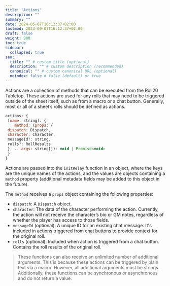 ```yaml
---
title: "Actions"
description: ""
summary: ""
date: 2024-05-07T16:12:37+02:00
lastmod: 2023-09-07T16:12:37+02:00
draft: false
weight: 900
toc: true
sidebar:
  collapsed: true
seo:
  title: "" # custom title (optional)
  description: "" # custom description (recommended)
  canonical: "" # custom canonical URL (optional)
  noindex: false # false (default) or true
---
```


Actions are a collection of methods that can be executed from the Roll20 Tabletop. These actions are used for any rolls that may need to be triggered outside of the sheet itself, such as from a macro or a chat button. Generally, most or all of a sheet’s rolls should be defined as actions.

```javascript
actions: {
 [name: string]: {
    method: (props: {
 dispatch: Dispatch,
 character: Character,
 messageId?: string,
 rolls?: RollResults 
 }, ...args: string[]): void | Promise<void>
 }
}
```

Actions are passed into the  `initRelay` function in an object, where the keys are the unique names of the actions, and the values are objects containing a `method` property (additional metadata fields may be added to this object in the future).

The `method` receives a `props` object containing the following properties:

- `dispatch`: A `Dispatch` object.
- `character`: The data of the character performing the action. Currently, the action will not receive the character’s bio or GM notes, regardless of whether the player has access to those fields.
- `messageId` (optional): A unique ID for an existing chat message. It's included in actions triggered from chat buttons to provide context for the original roll.
- `rolls` (optional): Included when action is triggered from a chat button. Contains the roll results of the original roll.

> These functions can also receive an unlimited number of additional arguments. This is because these actions can be triggered by plain text via a macro. However, all additional arguments must be strings. Additionally, these functions can be synchronous or asynchronous and do not return a value.